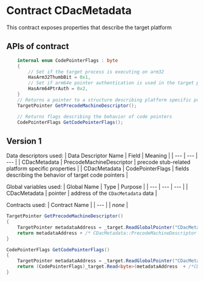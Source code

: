 # Contract CDacMetadata

This contract exposes properties that describe the target platform

## APIs of contract

```csharp
    internal enum CodePointerFlags : byte
    {
        // Set if the target process is executing on arm32
        HasArm32ThumbBit = 0x1,
        // Set if arm64e pointer authentication is used in the target process
        HasArm64PtrAuth = 0x2,
    }
    // Returns a pointer to a structure describing platform specific precode stubs properties
    TargetPointer GetPrecodeMachineDescriptor();

    // Returns flags describing the behavior of code pointers
    CodePointerFlags GetCodePointerFlags();
```

## Version 1

Data descriptors used:
| Data Descriptor Name | Field | Meaning |
| --- | --- | --- |
| CDacMetadata | PrecodeMachineDescriptor | precode stub-related platform specific properties |
| CDacMetadata | CodePointerFlags | fields describing the behavior of target code pointers |

Global variables used:
| Global Name | Type | Purpose |
| --- | --- | --- |
| CDacMetadata | pointer | address of the `CDacMetadata` data |

Contracts used:
| Contract Name |
| --- |
| *none* |

```csharp
TargetPointer GetPrecodeMachineDescriptor()
{
    TargetPointer metadataAddress = _target.ReadGlobalPointer("CDacMetadata");
    return metadataAddress + /* CDacMetadata::PrecodeMachineDescriptor */
}

CodePointerFlags GetCodePointerFlags()
{
    TargetPointer metadataAddress = _target.ReadGlobalPointer("CDacMetadata");
    return (CodePointerFlags)_target.Read<byte>(metadataAddress  + /*CDacMetadata::CodePointerFlags*/);
}
```

